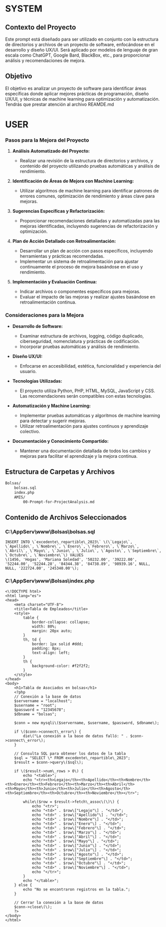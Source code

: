 
# SYSTEM

## Contexto del Proyecto
Este prompt está diseñado para ser utilizado en conjunto con la estructura de directorios y archivos de un proyecto de software, enfocándose en el desarrollo y diseño UX/UI. Será aplicado por modelos de lenguaje de gran escala como ChatGPT, Google Bard, BlackBox, etc., para proporcionar análisis y recomendaciones de mejora.

## Objetivo
El objetivo es analizar un proyecto de software para identificar áreas específicas donde aplicar mejores prácticas de programación, diseño UX/UI, y técnicas de machine learning para optimización y automatización. Tendrás que prestar atención al archivo REAMDE.md

# USER

### Pasos para la Mejora del Proyecto
1. **Análisis Automatizado del Proyecto:**
   - Realizar una revisión  de la estructura de directorios y archivos, y contenido del proyecto utilizando pruebas automáticas y análisis de rendimiento.

2. **Identificación de Áreas de Mejora con Machine Learning:**
   - Utilizar algoritmos de machine learning para identificar patrones de errores comunes, optimización de rendimiento y áreas clave para mejoras.

3. **Sugerencias Específicas y Refactorización:**
   - Proporcionar recomendaciones detalladas y automatizadas para las mejoras identificadas, incluyendo sugerencias de refactorización y optimización.

4. **Plan de Acción Detallado con Retroalimentación:**
   - Desarrollar un plan de acción con pasos específicos, incluyendo herramientas y prácticas recomendadas.
   - Implementar un sistema de retroalimentación para ajustar continuamente el proceso de mejora basándose en el uso y rendimiento.

5. **Implementación y Evaluación Continua:**
   - Indicar archivos o componentes específicos para mejoras.
   - Evaluar el impacto de las mejoras y realizar ajustes basándose en retroalimentación continua.

### Consideraciones para la Mejora
- **Desarrollo de Software:**
   - Examinar estructura de archivos, logging, código duplicado, ciberseguridad, nomenclatura y prácticas de codificación.
   - Incorporar pruebas automáticas y análisis de rendimiento.

- **Diseño UX/UI:**
   - Enfocarse en accesibilidad, estética, funcionalidad y experiencia del usuario.

- **Tecnologías Utilizadas:**
   - El proyecto utiliza Python, PHP, HTML, MySQL, JavaScript y CSS. Las recomendaciones serán compatibles con estas tecnologías.

- **Automatización y Machine Learning:**
   - Implementar pruebas automáticas y algoritmos de machine learning para detectar y sugerir mejoras.
   - Utilizar retroalimentación para ajustes continuos y aprendizaje colectivo.

- **Documentación y Conocimiento Compartido:**
   - Mantener una documentación detallada de todos los cambios y mejoras para facilitar el aprendizaje y la mejora continua.



## Estructura de Carpetas y Archivos
```bash
Bolsas/
    bolsas.sql
    index.php
    AMIS/
        00-Prompt-for-ProjectAnalysis.md
```


## Contenido de Archivos Seleccionados

### C:\AppServ\www\Bolsas\bolsas.sql
```plaintext
INSERT INTO \`excedente\_repartible\_2023\` \(\`Legajo\`, \`Apellido\`, \`Nombre\`, \`Enero\`, \`Febrero\`, \`Marzo\`, \`Abril\`, \`Mayo\`, \`Junio\`, \`Julio\`, \`Agosto\`, \`Septiembre\`, \`Octubre\`, \`Noviembre\`\) VALUES
\(1456, 'Hogas', 'Mariana Soledad', '50232.00', '39222.00', '52244.00', '52244.28', '84344.38', '84738.89', '98939.16', NULL, NULL, '222724.00', '245340.00'\);
```

### C:\AppServ\www\Bolsas\index.php
```plaintext
<\!DOCTYPE html>
<html lang="es">
<head>
    <meta charset="UTF-8">
    <title>Tabla de Empleados</title>
    <style>
        table {
            border-collapse: collapse;
            width: 80%;
            margin: 20px auto;
        }
        th, td {
            border: 1px solid #ddd;
            padding: 8px;
            text-align: left;
        }
        th {
            background-color: #f2f2f2;
        }
    </style>
</head>
<body>
    <h1>Tabla de Asociados en bolsas</h1>
    <?php
    // Conexión a la base de datos
    $servername = "localhost";
    $username = "root";
    $password = "12345678";
    $dbname = "bolsas";

    $conn = new mysqli\($servername, $username, $password, $dbname\);

    if \($conn->connect\_error\) {
        die\("La conexión a la base de datos falló: " . $conn->connect\_error\);
    }

    // Consulta SQL para obtener los datos de la tabla
    $sql = "SELECT \* FROM excedente\_repartible\_2023";
    $result = $conn->query\($sql\);

    if \($result->num\_rows > 0\) {
        echo "<table>";
        echo "<tr><th>Legajo</th><th>Apellido</th><th>Nombre</th><th>Enero</th><th>Febrero</th><th>Marzo</th><th>Abril</th><th>Mayo</th><th>Junio</th><th>Julio</th><th>Agosto</th><th>Septiembre</th><th>Octubre</th><th>Noviembre</th></tr>";
        
        while\($row = $result->fetch\_assoc\(\)\) {
            echo "<tr>";
            echo "<td>" . $row\["Legajo"\] . "</td>";
            echo "<td>" . $row\["Apellido"\] . "</td>";
            echo "<td>" . $row\["Nombre"\] . "</td>";
            echo "<td>" . $row\["Enero"\] . "</td>";
            echo "<td>" . $row\["Febrero"\] . "</td>";
            echo "<td>" . $row\["Marzo"\] . "</td>";
            echo "<td>" . $row\["Abril"\] . "</td>";
            echo "<td>" . $row\["Mayo"\] . "</td>";
            echo "<td>" . $row\["Junio"\] . "</td>";
            echo "<td>" . $row\["Julio"\] . "</td>";
            echo "<td>" . $row\["Agosto"\] . "</td>";
            echo "<td>" . $row\["Septiembre"\] . "</td>";
            echo "<td>" . $row\["Octubre"\] . "</td>";
            echo "<td>" . $row\["Noviembre"\] . "</td>";
            echo "</tr>";
        }
        echo "</table>";
    } else {
        echo "No se encontraron registros en la tabla.";
    }

    // Cerrar la conexión a la base de datos
    $conn->close\(\);
    ?>
</body>
</html>

```
